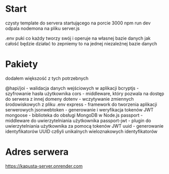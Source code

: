 # Start

czysty template do servera startującego na porcie 3000
npm run dev odpala nodemona na pliku server.js

.env puki co każdy tworzy swój i operuje na własnej bazie danych jak całość będzie działać to zepniemy to na jednej niezależnej bazie danych

# Pakiety

dodałem większość z tych potrzebnych

@hapi/joi - walidacja danych wejściowych w aplikacji
bcryptjs - szyfrowanie hasła użytkownika
cors - middleware, który pozwala na dostęp do serwera z innej domeny
dotenv - wczytywanie zmiennych środowiskowych z pliku .env
express - framework do tworzenia aplikacji serwerowych
jsonwebtoken - generowanie i weryfikacja tokenów JWT
mongoose - biblioteka do obsługi MongoDB w Node.js
passport - middleware do uwierzytelniania użytkownika
passport-jwt - plugin do uwierzytelniania użytkownika za pomocą tokenów JWT
uuid - generowanie identyfikatorów UUID cz6yli unikalnych wieloznakowych identyfikatorów

# Adres serwera
https://kapusta-server.onrender.com

